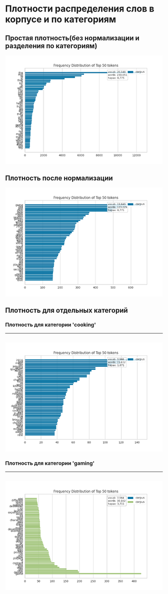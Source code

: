 # Плотности распределения слов в корпусе и по категориям

## Простая плотность(без нормализации и разделения по категориям)
![](https://raw.githubusercontent.com/rw404/analysis_of_text_data/main/Visuallization/Signs/WordsDistributions/Words.png)

## Плотность после нормализации

![](https://raw.githubusercontent.com/rw404/analysis_of_text_data/main/Visuallization/Signs/WordsDistributions/without_stop_words.png)

## Плотность для отдельных категорий
### Плотность для категории 'cooking'
-----
![](https://raw.githubusercontent.com/rw404/analysis_of_text_data/main/Visuallization/Signs/WordsDistributions/cooking.png)
-----
### Плотность для категории 'gaming'
-----
![](https://raw.githubusercontent.com/rw404/analysis_of_text_data/main/Visuallization/Signs/WordsDistributions/gaming.png)
-----
